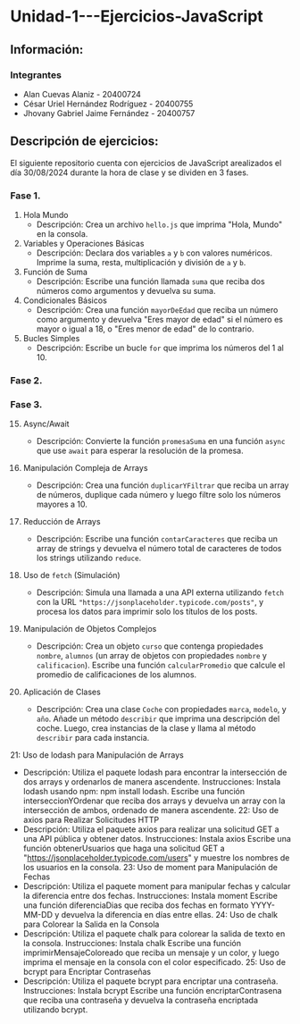 # Unidad-1---Ejercicios-JavaScript
## Información:
### Integrantes
* Alan Cuevas Alaniz - 20400724 
* César Uriel Hernández Rodríguez - 20400755
* Jhovany Gabriel Jaime Fernández - 20400757

## Descripción de ejercicios:
El siguiente repositorio cuenta con ejercicios de JavaScript arealizados el día 30/08/2024 durante la hora de clase y se dividen en 3 fases.

### Fase 1. 
1. Hola Mundo
   - Descripción: Crea un archivo `hello.js` que imprima "Hola, Mundo" en la consola.
2. Variables y Operaciones Básicas
   - Descripción: Declara dos variables `a` y `b` con valores numéricos. Imprime la suma, resta, multiplicación y división de `a` y `b`.
3. Función de Suma
   - Descripción: Escribe una función llamada `suma` que reciba dos números como argumentos y devuelva su suma.
4. Condicionales Básicos
   - Descripción: Crea una función `mayorDeEdad` que reciba un número como argumento y devuelva "Eres mayor de edad" si el número es mayor o igual a 18, o "Eres menor de edad" de lo contrario.
5. Bucles Simples
   - Descripción: Escribe un bucle `for` que imprima los números del 1 al 10.

### Fase 2.

### Fase 3.
15. Async/Await
    - Descripción: Convierte la función `promesaSuma` en una función `async` que use `await` para esperar la resolución de la promesa.

16. Manipulación Compleja de Arrays
    - Descripción: Crea una función `duplicarYFiltrar` que reciba un array de números, duplique cada número y luego filtre solo los números mayores a 10.

17. Reducción de Arrays
    - Descripción: Escribe una función `contarCaracteres` que reciba un array de strings y devuelva el número total de caracteres de todos los strings utilizando `reduce`.

18. Uso de `fetch` (Simulación)
    - Descripción: Simula una llamada a una API externa utilizando `fetch` con la URL `"https://jsonplaceholder.typicode.com/posts"`, y procesa los datos para imprimir solo los          títulos de los posts.

19. Manipulación de Objetos Complejos
    - Descripción: Crea un objeto `curso` que contenga propiedades `nombre`, `alumnos` (un array de objetos con propiedades `nombre` y `calificacion`). Escribe una función               `calcularPromedio` que calcule el promedio de calificaciones de los alumnos.

20. Aplicación de Clases
    - Descripción: Crea una clase `Coche` con propiedades `marca`, `modelo`, y `año`. Añade un método `describir` que imprima una descripción del coche. Luego, crea instancias de        la clase y llama al método `describir` para cada instancia.

21: Uso de lodash para Manipulación de Arrays
   - Descripción: Utiliza el paquete lodash para encontrar la intersección de dos arrays y ordenarlos de manera ascendente.
   Instrucciones:
      Instala lodash usando npm: npm install lodash.
      Escribe una función interseccionYOrdenar que reciba dos arrays y devuelva un array con la intersección de ambos, ordenado de manera ascendente.
22: Uso de axios para Realizar Solicitudes HTTP
   - Descripción: Utiliza el paquete axios para realizar una solicitud GET a una API pública y obtener datos.
   Instrucciones:
      Instala axios 
      Escribe una función obtenerUsuarios que haga una solicitud GET a "https://jsonplaceholder.typicode.com/users" y muestre los nombres de los usuarios en la consola.
23: Uso de moment para Manipulación de Fechas
   - Descripción: Utiliza el paquete moment para manipular fechas y calcular la diferencia entre dos fechas.
   Instrucciones:
      Instala moment 
      Escribe una función diferenciaDias que reciba dos fechas en formato YYYY-MM-DD y devuelva la diferencia en días entre ellas.
24: Uso de chalk para Colorear la Salida en la Consola
   - Descripción: Utiliza el paquete chalk para colorear la salida de texto en la consola.
   Instrucciones:
      Instala chalk 
      Escribe una función imprimirMensajeColoreado que reciba un mensaje y un color, y luego imprima el mensaje en la consola con el color especificado.
25: Uso de bcrypt para Encriptar Contraseñas
   - Descripción: Utiliza el paquete bcrypt para encriptar una contraseña.
   Instrucciones:
      Instala bcrypt 
      Escribe una función encriptarContrasena que reciba una contraseña y devuelva la contraseña encriptada utilizando bcrypt.
